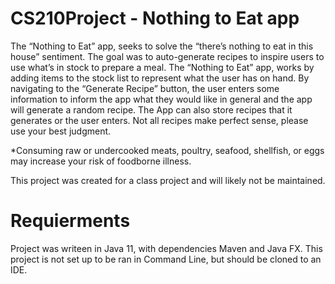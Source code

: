 # CS210Project - Nothing to Eat app

The “Nothing to Eat” app, seeks to solve the “there’s nothing to eat in this house” sentiment. The goal was to auto-generate recipes to inspire users to use what’s 
in stock to prepare a meal. The “Nothing to Eat” app, works by adding items to the stock list to represent what the user has on hand. By navigating to the 
“Generate Recipe” button, the user enters some information to inform the app what they would like in general and the app will generate a random recipe. 
The App can also store recipes that it generates or the user enters. Not all recipes make perfect sense, please use your best judgment. 

*Consuming raw or undercooked meats, poultry, seafood, shellfish, or eggs may increase your risk of foodborne illness.

This project was created for a class project and will likely not be maintained. 

# Requierments
Project was writeen in Java 11, with dependencies Maven and Java FX. This project is not set up to be ran in Command Line, but should be cloned to an IDE. 
